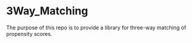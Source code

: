# 3Way_Matching

The purpose of this repo is to provide a library for three-way matching of propensity scores.